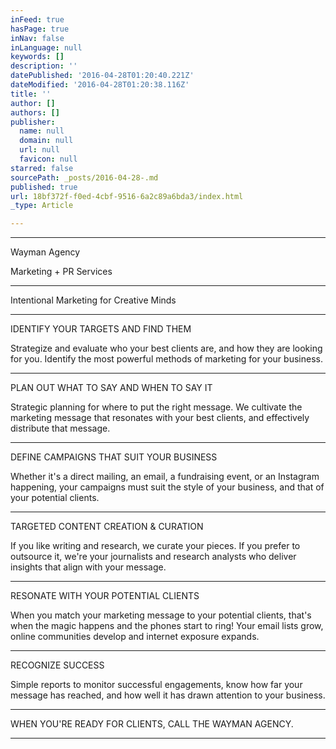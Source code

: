 ```yaml
---
inFeed: true
hasPage: true
inNav: false
inLanguage: null
keywords: []
description: ''
datePublished: '2016-04-28T01:20:40.221Z'
dateModified: '2016-04-28T01:20:38.116Z'
title: ''
author: []
authors: []
publisher:
  name: null
  domain: null
  url: null
  favicon: null
starred: false
sourcePath: _posts/2016-04-28-.md
published: true
url: 18bf372f-f0ed-4cbf-9516-6a2c89a6bda3/index.html
_type: Article

---
```

****

Wayman Agency

Marketing + PR Services

****

Intentional Marketing for Creative Minds

****

IDENTIFY YOUR TARGETS AND FIND THEM

Strategize and evaluate who your best clients are, and how they are looking for you. Identify the most powerful methods of marketing for your business.

****

PLAN OUT WHAT TO SAY AND WHEN TO SAY IT

Strategic planning for where to put the right message. We cultivate the marketing message that resonates with your best clients, and effectively distribute that message.

****

DEFINE CAMPAIGNS THAT SUIT YOUR BUSINESS

Whether it's a direct mailing, an email, a fundraising event, or an Instagram happening, your campaigns must suit the style of your business, and that of your potential clients.

****

TARGETED CONTENT CREATION & CURATION

If you like writing and research, we curate your pieces. If you prefer to outsource it, we're your journalists and research analysts who deliver insights that align with your message.

****

RESONATE WITH YOUR POTENTIAL CLIENTS

When you match your marketing message to your potential clients, that's when the magic happens and the phones start to ring! Your email lists grow, online communities develop and internet exposure expands.

****

RECOGNIZE SUCCESS

Simple reports to monitor successful engagements, know how far your message has reached, and how well it has drawn attention to your business.

****

WHEN YOU'RE READY FOR CLIENTS, CALL THE WAYMAN AGENCY.

****
